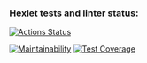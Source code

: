 ### Hexlet tests and linter status:
[![Actions Status](https://github.com/danikirillov/java-project-78/actions/workflows/hexlet-check.yml/badge.svg)](https://github.com/danikirillov/java-project-78/actions)

[![Maintainability](https://api.codeclimate.com/v1/badges/0a2524f4c2f12f32710b/maintainability)](https://codeclimate.com/github/danikirillov/java-project-78/maintainability)
[![Test Coverage](https://api.codeclimate.com/v1/badges/0a2524f4c2f12f32710b/test_coverage)](https://codeclimate.com/github/danikirillov/java-project-78/test_coverage)
